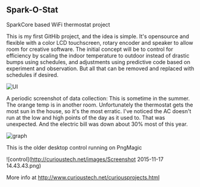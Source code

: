 ## Spark-O-Stat
SparkCore based WiFi thermostat project

This is my first GitHib project, and the idea is simple.  It's opensource and flexible with a color LCD touchscreen, rotary encoder and speaker to allow room for creative software.  The initial concept will be to control for efficiency by scaling the indoor temperature to outdoor instead of drastic bumps using schedules, and adjustments using predictive code based on experiment and observation.  But all that can be removed and replaced with schedules if desired.

![UI](http://www.curioustech.net/images/sparkostat3.png)

A periodic screenshot of data collection: This is sometime in the summer.  The orange temp is in another room.  Unfortunately the thermostat gets the most sun in the house, so it's the most erratic.   I've noticed the AC doesn't run at the low and high points of the day as it used to.  That was unexpected.  And the electric bill was down about 30% most of this year.  

![graph](http://curioustech.net/images/Screenshot%202015-08-23%2006.58.13.png)

This is the older desktop control running on PngMagic  

![control](http://curioustech.net/images/Screenshot 2015-11-17 14.43.43.png)

More info at http://www.curioustech.net/curiousprojects.html
